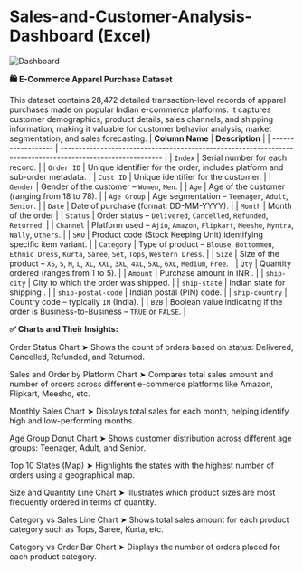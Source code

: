 # Sales-and-Customer-Analysis-Dashboard (Excel)
![Dashboard](https://github.com/user-attachments/assets/4bef08cb-a6ff-4d98-9403-7f190ea179f3)

**🛍️ E-Commerce Apparel Purchase Dataset**

This dataset contains 28,472 detailed transaction-level records of apparel purchases made on popular Indian e-commerce platforms. It captures customer demographics, product details, sales channels, and shipping information, making it valuable for customer behavior analysis, market segmentation, and sales forecasting.
| **Column Name**    | **Description**                                                                                            |
| ------------------ | ---------------------------------------------------------------------------------------------------------- |
| `Index`            | Serial number for each record.                                                                             |
| `Order ID`         | Unique identifier for the order, includes platform and sub-order metadata.                                 |
| `Cust ID`          | Unique identifier for the customer.                                                                        |
| `Gender`           | Gender of the customer – `Women`, `Men`.                                                                   |
| `Age`              | Age of the customer (ranging from 18 to 78).                                                               |
| `Age Group`        | Age segmentation – `Teenager`, `Adult`, `Senior`.                                                          |
| `Date`             | Date of purchase (format: DD-MM-YYYY).                                                                     |
| `Month`            | Month of the order                                                               |
| `Status`           | Order status – `Delivered`, `Cancelled`, `Refunded`, `Returned`.                                           |
| `Channel`          | Platform used – `Ajio`, `Amazon`, `Flipkart`, `Meesho`, `Myntra`, `Nally`, `Others`.                       |
| `SKU`              | Product code (Stock Keeping Unit) identifying specific item variant.                                       |
| `Category`         | Type of product – `Blouse`, `Bottommen`, `Ethnic Dress`, `Kurta`, `Saree`, `Set`, `Tops`, `Western Dress`. |
| `Size`             | Size of the product – `XS`, `S`, `M`, `L`, `XL`, `XXL`, `3XL`, `4XL`, `5XL`, `6XL`, `Medium`, `Free`.      |
| `Qty`              | Quantity ordered (ranges from 1 to 5).                                                                     |
| `Amount`           | Purchase amount in INR .                                                                    |
| `ship-city`        | City to which the order was shipped.                                                                       |
| `ship-state`       | Indian state for shipping .                                                   |
| `ship-postal-code` | Indian postal (PIN) code.                                                                                  |
| `ship-country`     | Country code – typically `IN` (India).                                                                     |
| `B2B`              | Boolean value indicating if the order is Business-to-Business – `TRUE` or `FALSE`.                         |

**✅ Charts and Their Insights:**

Order Status Chart
➤ Shows the count of orders based on status: Delivered, Cancelled, Refunded, and Returned.

Sales and Order by Platform Chart
➤ Compares total sales amount and number of orders across different e-commerce platforms like Amazon, Flipkart, Meesho, etc.

Monthly Sales Chart
➤ Displays total sales for each month, helping identify high and low-performing months.

Age Group Donut Chart
➤ Shows customer distribution across different age groups: Teenager, Adult, and Senior.

Top 10 States (Map)
➤ Highlights the states with the highest number of orders using a geographical map.

Size and Quantity Line Chart
➤ Illustrates which product sizes are most frequently ordered in terms of quantity.

Category vs Sales Line Chart
➤ Shows total sales amount for each product category such as Tops, Saree, Kurta, etc.

Category vs Order Bar Chart
➤ Displays the number of orders placed for each product category.
